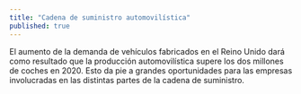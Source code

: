 ```yaml
---
title: "Cadena de suministro automovilística"
published: true
---
```

El aumento de la demanda de vehículos fabricados en el Reino Unido dará como resultado que la producción automovilística supere los dos millones de coches en 2020. Esto da pie a grandes oportunidades para las empresas involucradas en las distintas partes de la cadena de suministro.
